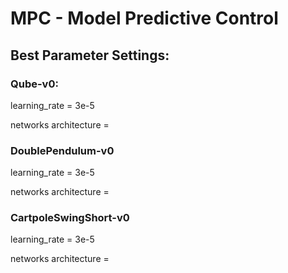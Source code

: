 # MPC - Model Predictive Control

## Best Parameter Settings:

### Qube-v0:
   learning_rate = 3e-5
   
   networks architecture = 
   
   
   
### DoublePendulum-v0
   learning_rate = 3e-5
   
   networks architecture = 



### CartpoleSwingShort-v0
   learning_rate = 3e-5
   
   networks architecture = 


